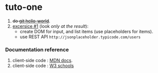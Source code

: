 # tuto-one

1. ~~do [git hello-world](https://guides.github.com/activities/hello-world/)~~.
2. [excersice #1](http://codepen.io/tompere/pen/ONKNRj) (look *only at the result*):
   * create DOM for input, and list items (use placeholders for items).
   * use REST API ````http://jsonplaceholder.typicode.com/users````

### Documentation reference
1. client-side code : [MDN docs](https://developer.mozilla.org/en-US/).
2. client-side code : [W3 schools](http://www.w3schools.com/)
